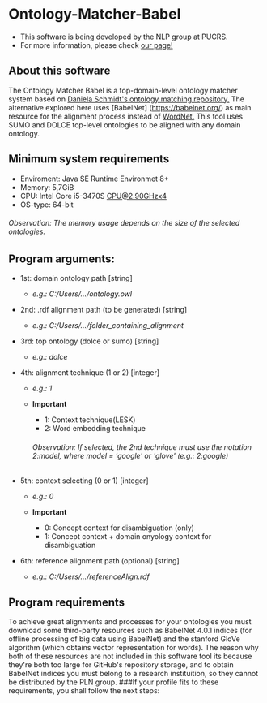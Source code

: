 # Ontology-Matcher-Babel

  * This software is being developed by the NLP group at PUCRS.
  * For more information, please check [our page!](http://www.inf.pucrs.br/linatural/wordpress/)

## About this software

  The Ontology Matcher Babel is a top-domain-level ontology matcher system based on [Daniela Schmidt's ontology matching
repository.](https://github.com/danielasch/Ontology-Matcher) The alternative explored here uses [BabelNet] 
(https://babelnet.org/) as main resource for the alignment process instead of [WordNet.](https://wordnet.princeton.edu/)  This tool uses SUMO and DOLCE top-level ontologies to be aligned with any domain ontology.
 
## Minimum system requirements
  
  * Enviroment: Java SE Runtime Environmet 8+
  * Memory:     5,7GiB
  * CPU:        Intel Core i5-3470S CPU@2.90GHzx4
  * OS-type:    64-bit
  
  ###### Observation: The memory usage depends on the size of the selected ontologies.
  
## Program arguments:				       
 
  * 1st: domain ontology path [string]
	* _e.g.: C:/Users/.../ontology.owl_

  * 2nd: .rdf alignment path (to be generated) [string]
	* _e.g.: C:/Users/.../folder_containing_alignment_

  * 3rd: top ontology (dolce or sumo) [string]
	* _e.g.: dolce_

  * 4th: alignment technique (1 or 2) [integer]
	* _e.g.: 1_
        
	* **Important**
		* 1:  Context technique(LESK)
		* 2:  Word embedding technique

       ###### Observation: If selected, the 2nd technique must use the notation _2:model_, where model = 'google' or 'glove' (_e.g.: 2:google_)

  * 5th: context selecting (0 or 1) [integer]
	* _e.g.: 0_

	* **Important**
		* 0:  Concept context for disambiguation (only)
		* 1:  Concept context + domain onyology context for disambiguation

  * 6th: reference alignment path (optional) [string]
  	* _e.g.: C:/Users/.../referenceAlign.rdf_
	
## Program requirements

  To achieve great alignments and processes for your ontologies you must download
 some third-party resources such as BabelNet 4.0.1 indices (for offline processing 
 of big data using BabelNet) and the stanford GloVe algorithm (which obtains vector
 representation for words).  The reason why both of these resources are not included 
 in this software tool its because they're both too large for GitHub's repository 
 storage, and to obtain BabelNet indices you must belong to a research instituition, 
 so they cannot be distributed by the PLN group. 
  ###If your profile fits to these requirements, you shall follow the next steps:
























